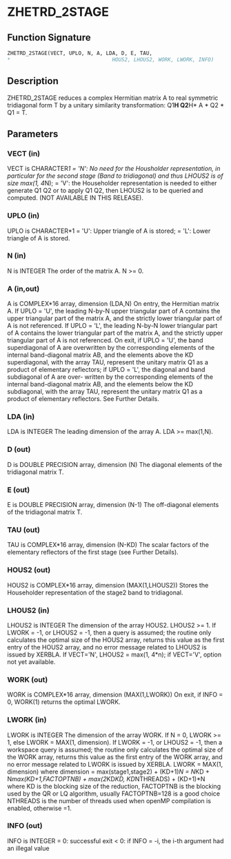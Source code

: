 # ZHETRD_2STAGE

## Function Signature

```fortran
ZHETRD_2STAGE(VECT, UPLO, N, A, LDA, D, E, TAU,
*                                 HOUS2, LHOUS2, WORK, LWORK, INFO)
```

## Description


 ZHETRD_2STAGE reduces a complex Hermitian matrix A to real symmetric
 tridiagonal form T by a unitary similarity transformation:
 Q1**H Q2**H* A * Q2 * Q1 = T.

## Parameters

### VECT (in)

VECT is CHARACTER*1 = 'N': No need for the Housholder representation, in particular for the second stage (Band to tridiagonal) and thus LHOUS2 is of size max(1, 4*N); = 'V': the Householder representation is needed to either generate Q1 Q2 or to apply Q1 Q2, then LHOUS2 is to be queried and computed. (NOT AVAILABLE IN THIS RELEASE).

### UPLO (in)

UPLO is CHARACTER*1 = 'U': Upper triangle of A is stored; = 'L': Lower triangle of A is stored.

### N (in)

N is INTEGER The order of the matrix A. N >= 0.

### A (in,out)

A is COMPLEX*16 array, dimension (LDA,N) On entry, the Hermitian matrix A. If UPLO = 'U', the leading N-by-N upper triangular part of A contains the upper triangular part of the matrix A, and the strictly lower triangular part of A is not referenced. If UPLO = 'L', the leading N-by-N lower triangular part of A contains the lower triangular part of the matrix A, and the strictly upper triangular part of A is not referenced. On exit, if UPLO = 'U', the band superdiagonal of A are overwritten by the corresponding elements of the internal band-diagonal matrix AB, and the elements above the KD superdiagonal, with the array TAU, represent the unitary matrix Q1 as a product of elementary reflectors; if UPLO = 'L', the diagonal and band subdiagonal of A are over- written by the corresponding elements of the internal band-diagonal matrix AB, and the elements below the KD subdiagonal, with the array TAU, represent the unitary matrix Q1 as a product of elementary reflectors. See Further Details.

### LDA (in)

LDA is INTEGER The leading dimension of the array A. LDA >= max(1,N).

### D (out)

D is DOUBLE PRECISION array, dimension (N) The diagonal elements of the tridiagonal matrix T.

### E (out)

E is DOUBLE PRECISION array, dimension (N-1) The off-diagonal elements of the tridiagonal matrix T.

### TAU (out)

TAU is COMPLEX*16 array, dimension (N-KD) The scalar factors of the elementary reflectors of the first stage (see Further Details).

### HOUS2 (out)

HOUS2 is COMPLEX*16 array, dimension (MAX(1,LHOUS2)) Stores the Householder representation of the stage2 band to tridiagonal.

### LHOUS2 (in)

LHOUS2 is INTEGER The dimension of the array HOUS2. LHOUS2 >= 1. If LWORK = -1, or LHOUS2 = -1, then a query is assumed; the routine only calculates the optimal size of the HOUS2 array, returns this value as the first entry of the HOUS2 array, and no error message related to LHOUS2 is issued by XERBLA. If VECT='N', LHOUS2 = max(1, 4*n); if VECT='V', option not yet available.

### WORK (out)

WORK is COMPLEX*16 array, dimension (MAX(1,LWORK)) On exit, if INFO = 0, WORK(1) returns the optimal LWORK.

### LWORK (in)

LWORK is INTEGER The dimension of the array WORK. If N = 0, LWORK >= 1, else LWORK = MAX(1, dimension). If LWORK = -1, or LHOUS2 = -1, then a workspace query is assumed; the routine only calculates the optimal size of the WORK array, returns this value as the first entry of the WORK array, and no error message related to LWORK is issued by XERBLA. LWORK = MAX(1, dimension) where dimension = max(stage1,stage2) + (KD+1)*N = N*KD + N*max(KD+1,FACTOPTNB) + max(2*KD*KD, KD*NTHREADS) + (KD+1)*N where KD is the blocking size of the reduction, FACTOPTNB is the blocking used by the QR or LQ algorithm, usually FACTOPTNB=128 is a good choice NTHREADS is the number of threads used when openMP compilation is enabled, otherwise =1.

### INFO (out)

INFO is INTEGER = 0: successful exit < 0: if INFO = -i, the i-th argument had an illegal value

